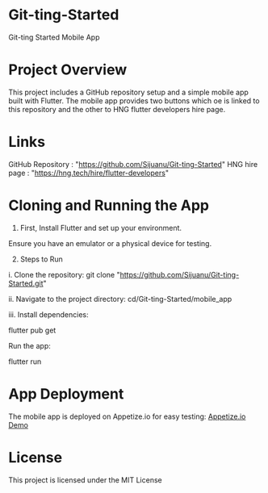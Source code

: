 # Git-ting-Started
Git-ting Started Mobile App

# Project Overview
This project includes a GitHub repository setup and a simple mobile app built with Flutter.
The mobile app provides two buttons which oe is linked to this repository and the other to HNG flutter developers hire page.

# Links
GitHub Repository : "https://github.com/Sijuanu/Git-ting-Started"
HNG hire page : "https://hng.tech/hire/flutter-developers"

# Cloning and Running the App

1. First,
Install Flutter and set up your environment.

Ensure you have an emulator or a physical device for testing.

2. Steps to Run

i. Clone the repository:    git clone "https://github.com/Sijuanu/Git-ting-Started.git"

ii. Navigate to the project directory:  cd/Git-ting-Started/mobile_app

iii. Install dependencies:

flutter pub get

Run the app:

flutter run

# App Deployment

The mobile app is deployed on Appetize.io for easy testing: [Appetize.io Demo](https://appetize.io/app/android/com.example.mobile_app?device=pixel7&osVersion=13.0)

# License

This project is licensed under the MIT License 


